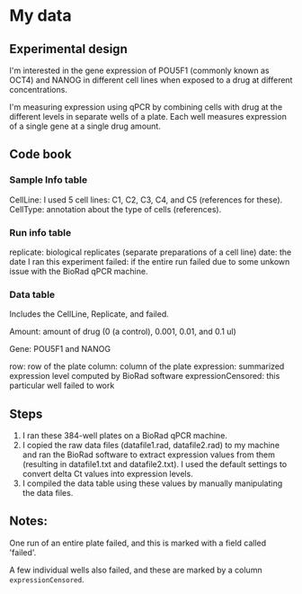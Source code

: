 # My data

## Experimental design

I'm interested in the gene expression of POU5F1 (commonly known as OCT4) and NANOG in different cell lines when exposed to a drug at different concentrations.

I'm measuring expression using qPCR by combining cells with drug at the different levels in separate wells of a plate.
Each well measures expression of a single gene at a single drug amount.

## Code book

### Sample Info table

CellLine: I used 5 cell lines: C1, C2, C3, C4, and C5 (references for these).
CellType: annotation about the type of cells (references).

### Run info table

replicate: biological replicates (separate preparations of a cell line)
date: the date I ran this experiment
failed: if the entire run failed due to some unkown issue with the BioRad qPCR machine.

### Data table

Includes the CellLine, Replicate, and failed.

Amount: amount of drug (0 (a control), 0.001, 0.01, and 0.1 ul)

Gene: POU5F1 and NANOG

row: row of the plate
column: column of the plate
expression: summarized expression level computed by BioRad software
expressionCensored: this particular well failed to work

## Steps

1. I ran these 384-well plates on a BioRad qPCR machine.
2. I copied the raw data files (datafile1.rad, datafile2.rad) to my machine and ran the BioRad software to extract expression values from them (resulting in datafile1.txt and datafile2.txt). I used the default settings to convert delta Ct values into expression levels.
3. I compiled the data table using these values by manually manipulating the data files.

## Notes:

One run of an entire plate failed, and this is marked with a field called 'failed'. 

A few individual wells also failed, and these are marked by a column `expressionCensored`.

